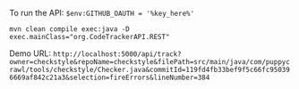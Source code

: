 
To run the API: 
`$env:GITHUB_OAUTH = '%key_here%'`

`mvn clean compile exec:java -D exec.mainClass="org.CodeTrackerAPI.REST"`

Demo URL:
`http://localhost:5000/api/track?owner=checkstyle&repoName=checkstyle&filePath=src/main/java/com/puppycrawl/tools/checkstyle/Checker.java&commitId=119fd4fb33bef9f5c66fc950396669af842c21a3&selection=fireErrors&lineNumber=384`